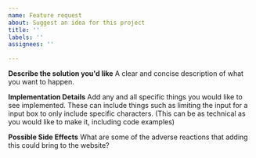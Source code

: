 ```yaml
---
name: Feature request
about: Suggest an idea for this project
title: ''
labels: ''
assignees: ''

---
```


**Describe the solution you'd like**
A clear and concise description of what you want to happen.

**Implementation Details**
Add any and all specific things you would like to see implemented. These can include things such as limiting the input for a input box to only include specific characters. (This can be as technical as you would like to make it, including code examples)

**Possible Side Effects**
What are some of the adverse reactions that adding this could bring to the website?
